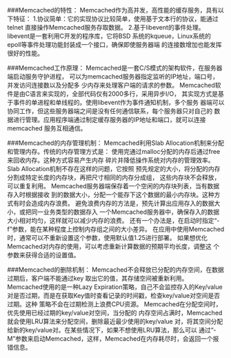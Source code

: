 ###Memcached的特性：
	Memcached作为高并发，高性能的缓存服务，具有以下特征：
	1.协议简单：它的实现协议比较简单，使用基于文本行的协议，能通过telnet
直接操作Memcached服务存取数据。
	2.基于libevent的事件处理。libevent是一套利用C开发的程序库，它将BSD
系统的kqueue，Linux系统的epoll等事件处理功能封装成一个接口，确保即使服务器端
的连接数增加也能发挥很好的性能。

###Memcached工作原理：
	Memcached是一套C/S模式的架构软件，在服务器端启动服务守护进程，
可以为memcached服务器指定监听的IP地址，端口号，并发访问连接数以及分配多
少内存来处理客户端的请求的参数。
	Memcached软件是由C语言来实现的，全部代码仅有2000多行，采用异步I/O，
其实现方式是基于事件的单进程和单线程的。使用libevent作为事件通知机制，多个服务
器端可以协同工作，但这些服务器端之间是没有任何通信联系，每个服务器只对自己的
数据进行管理。应用程序端通过制定缓存服务器的IP地址和端口，就可以连接memcached
服务互相通信。

###Memcached的内存管理机制：
	Memcached利用Slab Allocation机制来分配和管理内存。传统的内存管理方式是：
	使用完通过malloc分配的内存后通过free来回收内存。这种方式容易产生内存
碎片并降低操作系统对内存的管理效率。Slab Allocation机制不存在这样的问题，它按照
预先规定的大小，将分配的内存分割成特定长度的内存块，再把尺寸相同的内存分成组，
这些内存块不会释放，可以重复利用。
	Memcached服务器端保存着一个空闲的内存块列表，当有数据存入时根据接收
到的数据大小，分配一个能存下这个数据的最小内存块。这种方式有时会造成内存浪费。
避免浪费内存的方法是，预先计算出应用存入的数据大小，或把同一业务类型的数据存入
一个Memcached服务器中，确保存入的数据大小相对均匀，这样就可以减少内存的浪费。
还有一个办法是，在启动时指定“-f”参数，能在某种程度上控制内存组之间的大小差异。
在应用中使用Memcached时，通常可以不重新设置这个参数，使用默认值1.25进行部署。
如果想优化Memcached对内存的使用，可以考虑重新计算数据的预期平均长度，调整这
个参数来获得合适的设置值。

###Memcached的删除机制：
	Memcached不会释放已分配的内存空间，在数据过期后，客户端不能通过key
取出它的值，其存储空间被重新利用。
	Memcached使用的是一种Lazy Expiration策略，自己不会监控存入的Key/value
对是否过期，而是在获取Key值时查看记录的时间戳，检查key/value对空间是否过期。这种
策略不会在过期检测上浪费CPU资源。
	Memcached在分配空间时，优先使用已经过期的key/value对空间，当分配的
内存空间占满时，Memcached就会使用LRU算法来分配空间，删除最近最少使用的key/value
对，将其空间分配给新的key/value对。在某些情况下，如果不想使用LRU算法，那么可以
通过“-M”参数来启动Memcached，这样，Memcached在内存耗尽时，会返回一个报
错信息。
